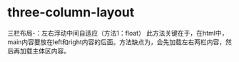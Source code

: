 # three-column-layout
三栏布局-：左右浮动中间自适应（方法1：float）
此方法关键在于，在html中，main内容要放在left和right内容的后面。方法缺点为，会先加载左右两栏内容，然后再加载主体区内容。

